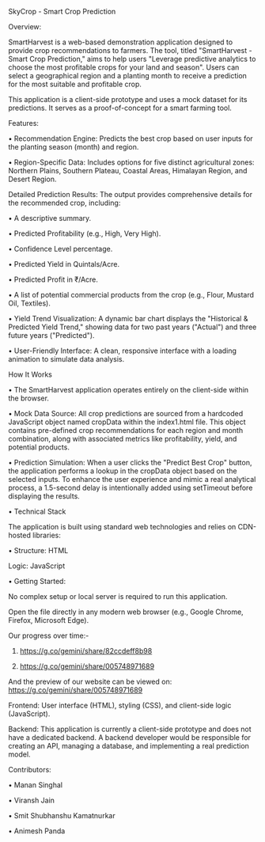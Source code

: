 SkyCrop - Smart Crop Prediction 

Overview:

SmartHarvest is a web-based demonstration application designed to provide crop recommendations to farmers. The tool, titled "SmartHarvest - Smart Crop Prediction," aims to help users "Leverage predictive analytics to choose the most profitable crops for your land and season". Users can select a geographical region and a planting month to receive a prediction for the most suitable and profitable crop.

This application is a client-side prototype and uses a mock dataset for its predictions. It serves as a proof-of-concept for a smart farming tool.

Features:

• Recommendation Engine: Predicts the best crop based on user inputs for the planting season (month) and region.

• Region-Specific Data: Includes options for five distinct agricultural zones: Northern Plains, Southern Plateau, Coastal Areas, Himalayan Region, and Desert Region.

Detailed Prediction Results: The output provides comprehensive details for the recommended crop, including:

• A descriptive summary.

• Predicted Profitability (e.g., High, Very High).

• Confidence Level percentage.

• Predicted Yield in Quintals/Acre.

• Predicted Profit in ₹/Acre.

• A list of potential commercial products from the crop (e.g., Flour, Mustard Oil, Textiles).

• Yield Trend Visualization: A dynamic bar chart displays the "Historical & Predicted Yield Trend," showing data for two past years ("Actual") and three future years ("Predicted").

• User-Friendly Interface: A clean, responsive interface with a loading animation to simulate data analysis.

How It Works

• The SmartHarvest application operates entirely on the client-side within the browser.

• Mock Data Source: All crop predictions are sourced from a hardcoded JavaScript object named cropData within the index1.html file. This object contains pre-defined crop recommendations for each region and month combination, along with associated metrics like profitability, yield, and potential products.

• Prediction Simulation: When a user clicks the "Predict Best Crop" button, the application performs a lookup in the cropData object based on the selected inputs. To enhance the user experience and mimic a real analytical process, a 1.5-second delay is intentionally added using setTimeout before displaying the results.

• Technical Stack

The application is built using standard web technologies and relies on CDN-hosted libraries:

• Structure: HTML

Logic: JavaScript

• Getting Started:

No complex setup or local server is required to run this application.

Open the file directly in any modern web browser (e.g., Google Chrome, Firefox, Microsoft Edge).

Our progress over time:- 

1) https://g.co/gemini/share/82ccdeff8b98 
                         
2) https://g.co/gemini/share/005748971689

And the preview of our website can be viewed on: https://g.co/gemini/share/005748971689

Frontend: User interface (HTML), styling (CSS), and client-side logic (JavaScript).

Backend: This application is currently a client-side prototype and does not have a dedicated backend. A backend developer would be responsible for creating an API, managing a database, and implementing a real prediction model.

Contributors:

• Manan Singhal 

• Viransh Jain 

• Smit Shubhanshu Kamatnurkar

• Animesh Panda
